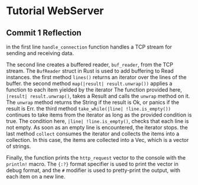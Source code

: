 # Tutorial WebServer

## Commit 1 Reflection

in the first line `handle_connection` function handles a TCP stream for sending and receiving data. 

The second line creates a buffered reader, `buf_reader`, from the TCP stream. The `BufReader` struct in Rust is used to add buffering to Read instances. the first method `lines()` returns an iterator over the lines of the buffer. the second method `map(|result| result.unwrap())` applies a function to each item yielded by the iterator The function provided here, `|result| result.unwrap()`, takes a Result and calls the `unwrap` method on it. The `unwrap` method returns the String if the result is Ok, or panics if the result is Err. the third method `take_while(|line| !line.is_empty())` continues to take items from the iterator as long as the provided condition is true. The condition here, `|line| !line.is_empty()`, checks that each line is not empty. As soon as an empty line is encountered, the iterator stops. the last method `collect` consumes the iterator and collects the items into a collection. In this case, the items are collected into a Vec<String>, which is a vector of strings.

Finally, the function prints the `http_request` vector to the console with the `println!` macro. The `{:?}` format specifier is used to print the vector in debug format, and the `#` modifier is used to pretty-print the output, with each item on a new line.